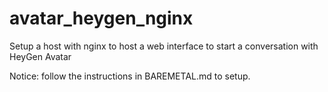 # avatar_heygen_nginx
Setup a host with nginx to host a web interface to start a conversation with HeyGen Avatar

Notice: follow the instructions in BAREMETAL.md to setup.
